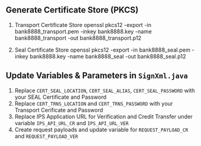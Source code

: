 Generate Certificate Store (PKCS)
---
1. Transport Certificate Store
    openssl pkcs12 -export -in bank8888_transport.pem -inkey bank8888.key -name bank8888_transport -out bank8888_transport.p12

2. Seal Certificate Store
    openssl pkcs12 -export -in bank8888_seal.pem -inkey bank8888.key -name bank8888_seal -out bank8888_seal.p12

Update Variables & Parameters in `SignXml.java`
---
1. Replace `CERT_SEAL_LOCATION`, `CERT_SEAL_ALIAS`, `CERT_SEAL_PASSWORD` with your SEAL Certificate and Password
2. Replace `CERT_TRNS_LOCATION` and `CERT_TRNS_PASSWORD` with your Transport Cerificate and Password
3. Replace IPS Application URL for Verification and Credit Transfer under variable `IPS_API_URL_CR` and `IPS_API_URL_VER`
4. Create request payloads and update variable for `REQUEST_PAYLOAD_CR` and `REQUEST_PAYLOAD_VER`
